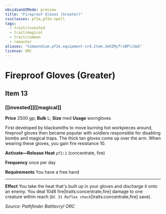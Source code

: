 ```yaml
---
obsidianUIMode: preview
title: "Fireproof Gloves (Greater)"
cssclasses: pf2e,pf2e-spell
tags:
  - trait/invested
  - trait/magical
  - trait/common
  - remaster
aliases: "Compendium.pf2e.equipment-srd.Item.JmXZMyfriNPlcUpk"
license: ORC
---
```

# Fireproof Gloves (Greater)
## Item 13
### [[invested]][[magical]]


**Price** 2500 gp; 
**Bulk** L; **Size** med
**Usage** worngloves

First developed by blacksmiths to move burning hot workpieces around, fireproof gloves then became popular with soldiers responsible for disabling bombs and magical traps. The thick tan gloves come up over the arm. When wearing these gloves, you gain fire resistance 10.

**Activate—Release Heat** `pf2:1` (concentrate, fire)

**Frequency** once per day

**Requirements** You have a free hand

* * *

**Effect** You take the heat that's built up in your gloves and discharge it onto an enemy. You deal 10d8 fire|traits:concentrate,fire\] damage to one creature within reach (`DC 31 Reflex check`|traits:concentrate,fire\] save).

*Source: Pathfinder Battlecry!*
*ORC*